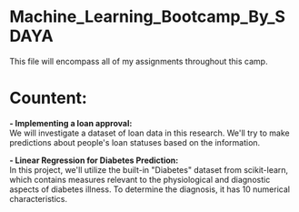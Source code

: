 # Machine_Learning_Bootcamp_By_SDAYA
This file will encompass all of my assignments throughout this camp.

# Countent:
**- Implementing a loan approval:** <br>
    We will investigate a dataset of loan data in this research. We'll try to make predictions about people's loan statuses based on the information.
    
**- Linear Regression for Diabetes Prediction:**  <br>
     In this project, we'll utilize the built-in "Diabetes" dataset from scikit-learn, which contains measures relevant to the physiological and diagnostic aspects of diabetes illness. To determine the diagnosis, it has 10 numerical characteristics.
